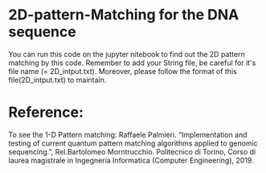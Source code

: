 # 2D-pattern-Matching for the DNA sequence
You can run this code on the jupyter nitebook to find out the 2D pattern matching by this code.
Remember to add your String file, be careful for it's file name (= 2D_intput.txt).
Moreover, please follow the format of this file(2D_intput.txt) to maintain. 

# Reference:
To see the 1-D Pattern matching:
Raffaele Palmieri. “Implementation and testing of current quantum pattern matching algorithms applied to genomic sequencing.”, Rel.Bartolomeo Morntrucchio. Politecnico di Torino, Corso di laurea magistrale in Ingegneria Informatica (Computer Engineering), 2019.
